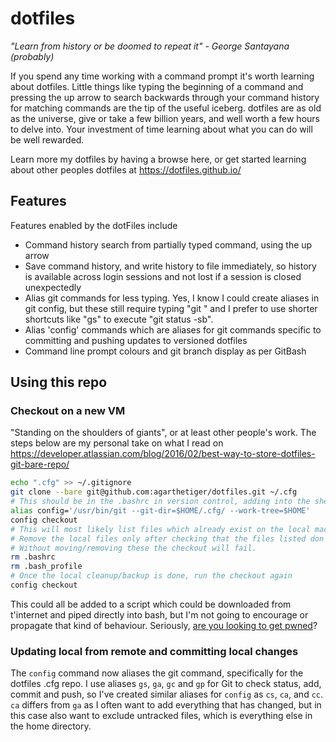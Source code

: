 # dotfiles

*"Learn from history or be doomed to repeat it" - George Santayana (probably)*

If you spend any time working with a command prompt it's worth learning about dotfiles. Little things like typing the beginning of a command and pressing the up arrow to search backwards through your command history for matching commands are the tip of the useful iceberg. dotfiles are as old as the universe, give or take a few billion years, and well worth a few hours to delve into. Your investment of time learning about what you can do will be well rewarded.

Learn more my dotfiles by having a browse here, or get started learning about other peoples dotfiles at https://dotfiles.github.io/

## Features
Features enabled by the dotFiles include

* Command history search from partially typed command, using the up arrow
* Save command history, and write history to file immediately, so history is available across login sessions and not lost if a session is closed unexpectedly
* Alias git commands for less typing. Yes, I know I could create aliases in git config, but these still require typing "git " and I prefer to use shorter shortcuts like "gs" to execute "git status -sb".
* Alias 'config' commands which are aliases for git commands specific to committing and pushing updates to versioned dotfiles
* Command line prompt colours and git branch display as per GitBash

## Using this repo
### Checkout on a new VM
"Standing on the shoulders of giants", or at least other people's work. The steps below are my personal take on what I read on https://developer.atlassian.com/blog/2016/02/best-way-to-store-dotfiles-git-bare-repo/
    
```bash
echo ".cfg" >> ~/.gitignore
git clone --bare git@github.com:agarthetiger/dotfiles.git ~/.cfg
# This should be in the .bashrc in version control, adding into the shell scope temporarily to make checkout easier later.
alias config='/usr/bin/git --git-dir=$HOME/.cfg/ --work-tree=$HOME'
config checkout
# This will most likely list files which already exist on the local machine. 
# Remove the local files only after checking that the files listed don't contain anything which files from GitHub don't. 
# Without moving/removing these the checkout will fail. 
rm .bashrc
rm .bash_profile
# Once the local cleanup/backup is done, run the checkout again
config checkout
```

This could all be added to a script which could be downloaded from t'internet and piped directly into bash, but I'm not going to encourage or propagate that kind of behaviour. Seriously, [are you looking to get pwned](https://www.idontplaydarts.com/2016/04/detecting-curl-pipe-bash-server-side/)?

### Updating local from remote and committing local changes
The `config` command now aliases the git command, specifically for the dotfiles .cfg repo. I use aliases `gs`, `ga`, `gc` and `gp` for Git to check status, add, commit and push, so I've created similar aliases for `config` as `cs`, `ca`, and `cc`. `ca` differs from `ga` as I often want to add everything that has changed, but in this case also want to exclude untracked files, which is everything else in the home directory.
